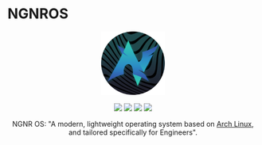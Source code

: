 # NGNROS

<p align="center">
<img src="https://github.com/AbderrahmaneTaha/NGNROS-packages/blob/418dfcf1ec1eefea7588f748a6d4f8c28b332b32/ngnros-artwork/wavelogo_circle.png" height="128" width="128" alt="NGNR OS">
</p>

<p align="center">
  <img src="https://img.shields.io/badge/Maintained%3F-Yes-green?style=flat-square">
  <img src="https://img.shields.io/github/downloads/AbderrahmaneTaha/releases/total?&label=downloads&logo=github&style=flat-square">
  <img src="https://img.shields.io/github/stars/AbderrahmaneTaha/NGNROS?&color=yellow&style=flat-square">
  <img src="https://img.shields.io/github/issues/AbderrahmaneTaha/NGNROS?color=blue&style=flat-square">
</p>



<p align="center">
NGNR OS: "A modern, lightweight operating system based on <a href="https://www.archlinux.org">Arch Linux</a>, and tailored specifically for Engineers". 
</p>
